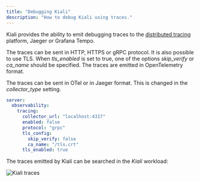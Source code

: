 ```yaml
---
title: "Debugging Kiali"
description: "How to debug Kiali using traces."
---
```


Kiali provides the ability to emit debugging traces to the [distributed tracing](/docs/configuration/p8s-jaeger-grafana/tracing) platform, Jaeger or Grafana Tempo.

The traces can be sent in HTTP, HTTPS or gRPC protocol. It is also possible to use TLS. When _tls_enabled_ is set to true, one of the options _skip_verify_ or _ca_name_ should be specified. The traces are emitted in OpenTelemetry format.

The traces can be sent in OTel or in Jaeger format. This is changed in the _collector_type_ setting. 

```yaml
server:
  observability:
    tracing:
      collector_url: "localhost:4317"
      enabled: false
      protocol: "grpc"
      tls_config:
        skip_verify: false
        ca_name: "/tls.crt"
      tls_enabled: true
```

The traces emitted by Kiali can be searched in the _Kiali_ workload:

![Kiali traces](/images/documentation/configuration/kiali_own_traces.png)


